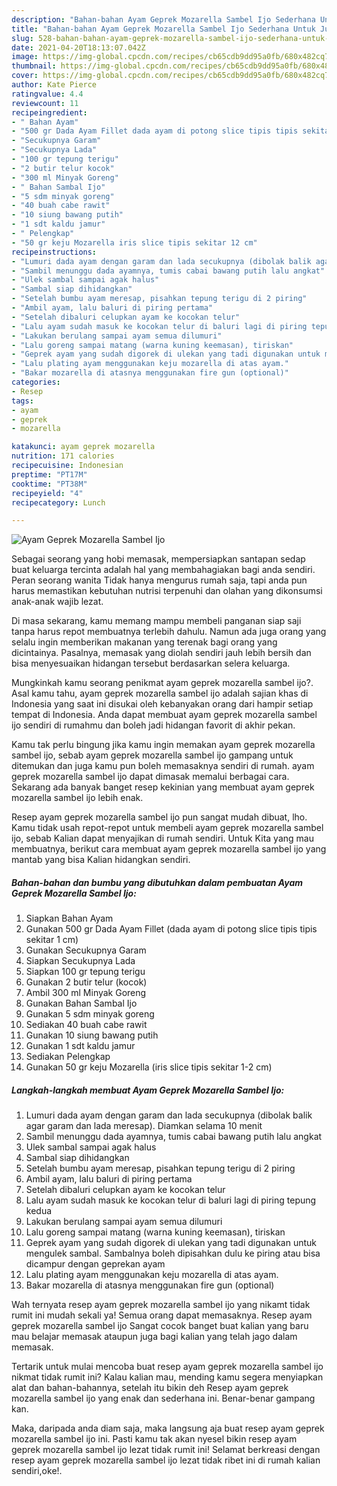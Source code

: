 ```yaml
---
description: "Bahan-bahan Ayam Geprek Mozarella Sambel Ijo Sederhana Untuk Jualan"
title: "Bahan-bahan Ayam Geprek Mozarella Sambel Ijo Sederhana Untuk Jualan"
slug: 528-bahan-bahan-ayam-geprek-mozarella-sambel-ijo-sederhana-untuk-jualan
date: 2021-04-20T18:13:07.042Z
image: https://img-global.cpcdn.com/recipes/cb65cdb9dd95a0fb/680x482cq70/ayam-geprek-mozarella-sambel-ijo-foto-resep-utama.jpg
thumbnail: https://img-global.cpcdn.com/recipes/cb65cdb9dd95a0fb/680x482cq70/ayam-geprek-mozarella-sambel-ijo-foto-resep-utama.jpg
cover: https://img-global.cpcdn.com/recipes/cb65cdb9dd95a0fb/680x482cq70/ayam-geprek-mozarella-sambel-ijo-foto-resep-utama.jpg
author: Kate Pierce
ratingvalue: 4.4
reviewcount: 11
recipeingredient:
- " Bahan Ayam"
- "500 gr Dada Ayam Fillet dada ayam di potong slice tipis tipis sekitar 1 cm"
- "Secukupnya Garam"
- "Secukupnya Lada"
- "100 gr tepung terigu"
- "2 butir telur kocok"
- "300 ml Minyak Goreng"
- " Bahan Sambal Ijo"
- "5 sdm minyak goreng"
- "40 buah cabe rawit"
- "10 siung bawang putih"
- "1 sdt kaldu jamur"
- " Pelengkap"
- "50 gr keju Mozarella iris slice tipis sekitar 12 cm"
recipeinstructions:
- "Lumuri dada ayam dengan garam dan lada secukupnya (dibolak balik agar garam dan lada meresap). Diamkan selama 10 menit"
- "Sambil menunggu dada ayamnya, tumis cabai bawang putih lalu angkat"
- "Ulek sambal sampai agak halus"
- "Sambal siap dihidangkan"
- "Setelah bumbu ayam meresap, pisahkan tepung terigu di 2 piring"
- "Ambil ayam, lalu baluri di piring pertama"
- "Setelah dibaluri celupkan ayam ke kocokan telur"
- "Lalu ayam sudah masuk ke kocokan telur di baluri lagi di piring tepung kedua"
- "Lakukan berulang sampai ayam semua dilumuri"
- "Lalu goreng sampai matang (warna kuning keemasan), tiriskan"
- "Geprek ayam yang sudah digorek di ulekan yang tadi digunakan untuk mengulek sambal. Sambalnya boleh dipisahkan dulu ke piring atau bisa dicampur dengan geprekan ayam"
- "Lalu plating ayam menggunakan keju mozarella di atas ayam."
- "Bakar mozarella di atasnya menggunakan fire gun (optional)"
categories:
- Resep
tags:
- ayam
- geprek
- mozarella

katakunci: ayam geprek mozarella 
nutrition: 171 calories
recipecuisine: Indonesian
preptime: "PT17M"
cooktime: "PT38M"
recipeyield: "4"
recipecategory: Lunch

---
```



![Ayam Geprek Mozarella Sambel Ijo](https://img-global.cpcdn.com/recipes/cb65cdb9dd95a0fb/680x482cq70/ayam-geprek-mozarella-sambel-ijo-foto-resep-utama.jpg)

Sebagai seorang yang hobi memasak, mempersiapkan santapan sedap buat keluarga tercinta adalah hal yang membahagiakan bagi anda sendiri. Peran seorang  wanita Tidak hanya mengurus rumah saja, tapi anda pun harus memastikan kebutuhan nutrisi terpenuhi dan olahan yang dikonsumsi anak-anak wajib lezat.

Di masa  sekarang, kamu memang mampu membeli panganan siap saji tanpa harus repot membuatnya terlebih dahulu. Namun ada juga orang yang selalu ingin memberikan makanan yang terenak bagi orang yang dicintainya. Pasalnya, memasak yang diolah sendiri jauh lebih bersih dan bisa menyesuaikan hidangan tersebut berdasarkan selera keluarga. 



Mungkinkah kamu seorang penikmat ayam geprek mozarella sambel ijo?. Asal kamu tahu, ayam geprek mozarella sambel ijo adalah sajian khas di Indonesia yang saat ini disukai oleh kebanyakan orang dari hampir setiap tempat di Indonesia. Anda dapat membuat ayam geprek mozarella sambel ijo sendiri di rumahmu dan boleh jadi hidangan favorit di akhir pekan.

Kamu tak perlu bingung jika kamu ingin memakan ayam geprek mozarella sambel ijo, sebab ayam geprek mozarella sambel ijo gampang untuk ditemukan dan juga kamu pun boleh memasaknya sendiri di rumah. ayam geprek mozarella sambel ijo dapat dimasak memalui berbagai cara. Sekarang ada banyak banget resep kekinian yang membuat ayam geprek mozarella sambel ijo lebih enak.

Resep ayam geprek mozarella sambel ijo pun sangat mudah dibuat, lho. Kamu tidak usah repot-repot untuk membeli ayam geprek mozarella sambel ijo, sebab Kalian dapat menyajikan di rumah sendiri. Untuk Kita yang mau membuatnya, berikut cara membuat ayam geprek mozarella sambel ijo yang mantab yang bisa Kalian hidangkan sendiri.

<!--inarticleads1-->

##### Bahan-bahan dan bumbu yang dibutuhkan dalam pembuatan Ayam Geprek Mozarella Sambel Ijo:

1. Siapkan  Bahan Ayam
1. Gunakan 500 gr Dada Ayam Fillet (dada ayam di potong slice tipis tipis sekitar 1 cm)
1. Gunakan Secukupnya Garam
1. Siapkan Secukupnya Lada
1. Siapkan 100 gr tepung terigu
1. Gunakan 2 butir telur (kocok)
1. Ambil 300 ml Minyak Goreng
1. Gunakan  Bahan Sambal Ijo
1. Gunakan 5 sdm minyak goreng
1. Sediakan 40 buah cabe rawit
1. Gunakan 10 siung bawang putih
1. Gunakan 1 sdt kaldu jamur
1. Sediakan  Pelengkap
1. Gunakan 50 gr keju Mozarella (iris slice tipis sekitar 1-2 cm)




<!--inarticleads2-->

##### Langkah-langkah membuat Ayam Geprek Mozarella Sambel Ijo:

1. Lumuri dada ayam dengan garam dan lada secukupnya (dibolak balik agar garam dan lada meresap). Diamkan selama 10 menit
1. Sambil menunggu dada ayamnya, tumis cabai bawang putih lalu angkat
1. Ulek sambal sampai agak halus
1. Sambal siap dihidangkan
1. Setelah bumbu ayam meresap, pisahkan tepung terigu di 2 piring
1. Ambil ayam, lalu baluri di piring pertama
1. Setelah dibaluri celupkan ayam ke kocokan telur
1. Lalu ayam sudah masuk ke kocokan telur di baluri lagi di piring tepung kedua
1. Lakukan berulang sampai ayam semua dilumuri
1. Lalu goreng sampai matang (warna kuning keemasan), tiriskan
1. Geprek ayam yang sudah digorek di ulekan yang tadi digunakan untuk mengulek sambal. Sambalnya boleh dipisahkan dulu ke piring atau bisa dicampur dengan geprekan ayam
1. Lalu plating ayam menggunakan keju mozarella di atas ayam.
1. Bakar mozarella di atasnya menggunakan fire gun (optional)




Wah ternyata resep ayam geprek mozarella sambel ijo yang nikamt tidak rumit ini mudah sekali ya! Semua orang dapat memasaknya. Resep ayam geprek mozarella sambel ijo Sangat cocok banget buat kalian yang baru mau belajar memasak ataupun juga bagi kalian yang telah jago dalam memasak.

Tertarik untuk mulai mencoba buat resep ayam geprek mozarella sambel ijo nikmat tidak rumit ini? Kalau kalian mau, mending kamu segera menyiapkan alat dan bahan-bahannya, setelah itu bikin deh Resep ayam geprek mozarella sambel ijo yang enak dan sederhana ini. Benar-benar gampang kan. 

Maka, daripada anda diam saja, maka langsung aja buat resep ayam geprek mozarella sambel ijo ini. Pasti kamu tak akan nyesel bikin resep ayam geprek mozarella sambel ijo lezat tidak rumit ini! Selamat berkreasi dengan resep ayam geprek mozarella sambel ijo lezat tidak ribet ini di rumah kalian sendiri,oke!.

